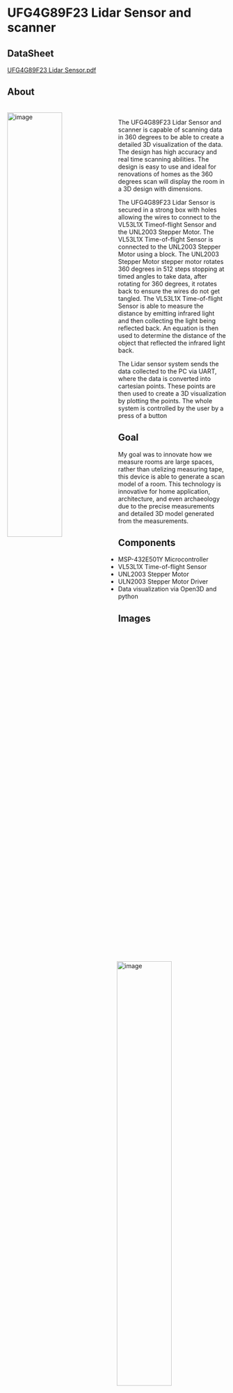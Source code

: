 # UFG4G89F23 Lidar Sensor and scanner

## DataSheet
[UFG4G89F23 Lidar Sensor.pdf](https://github.com/Qasim2S/Lidar-Sensor/files/11927695/UFG4G89F23.Lidar.Sensor.pdf)

## About
<br />
<img align = left width="50%" alt="image" src=https://github.com/Qasim2S/Lidar-Sensor/assets/106550804/66041e25-86b6-4e65-9346-e47a77c1ddcc>

The UFG4G89F23 Lidar Sensor and scanner is capable of scanning data in 360 degrees to be able to create a detailed 3D visualization of the data. The design has high accuracy and real time scanning abilities. The design is easy to use and ideal for renovations of homes as the 360 degrees scan will display the room in a 3D design with dimensions.

The UFG4G89F23 Lidar Sensor is secured in a strong box with holes allowing the wires to connect to the VL53L1X Timeof-flight Sensor and the UNL2003 Stepper Motor. The VL53L1X Time-of-flight Sensor is connected to the UNL2003 Stepper Motor using a block. The UNL2003 Stepper Motor stepper motor rotates 360 degrees in 512 steps stopping at timed angles to take data, after rotating for 360 degrees, it rotates back to ensure the wires do not get tangled. The VL53L1X Time-of-flight Sensor is able to measure the distance by emitting infrared light and then collecting the light being reflected back. An equation is then used to determine the distance of the object that reflected the infrared light back.

The Lidar sensor system sends the data collected to the PC via UART, where the data is converted into cartesian points. These points are then used to create a 3D visualization by plotting the points. The whole system is controlled by the user by a press of a button



## Goal
My goal was to innovate how we measure rooms are large spaces, rather than utelizing measuring tape, this device is able to generate a scan model of a room. This technology is innovative for home application, architecture, and even archaeology due to the precise measurements and detailed 3D model generated from the measurements. 

## Components
* MSP-432E501Y Microcontroller
* VL53L1X Time-of-flight Sensor
* UNL2003 Stepper Motor
* ULN2003 Stepper Motor Driver
* Data visualization via Open3D and python

## Images
<br />

<img align = Right width="50%" alt="image" src=https://github.com/Qasim2S/Lidar-Sensor/assets/106550804/915c6bbf-73f9-43b6-9a55-4e8b2dd69294>
<img align = Left width="50%" alt="image" src=https://github.com/Qasim2S/Lidar-Sensor/assets/106550804/e3c77a59-791e-4c08-84cc-f340775ebc09>




